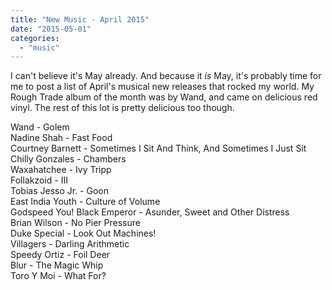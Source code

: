 ```yaml
---
title: "New Music - April 2015"
date: "2015-05-01"
categories: 
  - "music"
---
```


I can't believe it's May already. And because it _is_ May, it's probably time for me to post a list of April's musical new releases that rocked my world. My Rough Trade album of the month was by Wand, and came on delicious red vinyl. The rest of this lot is pretty delicious too though.

Wand - Golem  
Nadine Shah - Fast Food  
Courtney Barnett - Sometimes I Sit And Think, And Sometimes I Just Sit  
Chilly Gonzales - Chambers  
Waxahatchee - Ivy Tripp  
Follakzoid - III  
Tobias Jesso Jr. - Goon  
East India Youth - Culture of Volume  
Godspeed You! Black Emperor - Asunder, Sweet and Other Distress  
Brian Wilson - No Pier Pressure  
Duke Special - Look Out Machines!  
Villagers - Darling Arithmetic  
Speedy Ortiz - Foil Deer  
Blur - The Magic Whip  
Toro Y Moi - What For?
